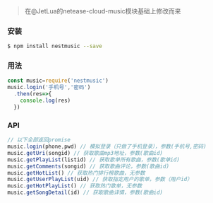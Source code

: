 > 在@JetLua的netease-cloud-music模块基础上修改而来

### 安装
  ```bash
  $ npm install nestmusic --save
  ```

### 用法
  ```js
  const music=require('nestmusic')
  music.login('手机号','密码')
    .then(res=>{
      console.log(res)
    })
  ```

### API
  ```js
  // 以下全部返回promise
  music.login(phone,pwd) // 模拟登录（只做了手机登录），参数(手机号,密码)
  music.getUri(songid) // 获取歌曲mp3地址，参数(歌曲id)
  music.getPlayList(listid) // 获取歌单所有歌曲，参数(歌单id)
  music.getComments(songid) // 获取歌曲评论，参数(歌曲id)
  music.getHotList() // 获取热门排行榜歌曲，无参数
  music.getUserPlayList(uid) // 获取指定用户的歌单，参数（用户id）
  music.getHotPlayList() // 获取热门歌单，无参数
  music.getSongDetail(id) // 获取歌曲详情，参数(歌曲id)
  ```


